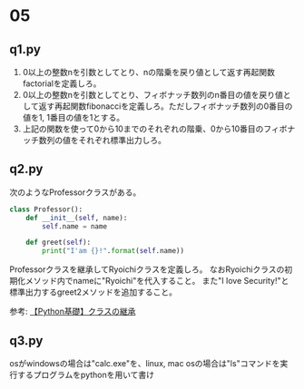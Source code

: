 # 05
## q1.py
1. 0以上の整数nを引数としてとり、nの階乗を戻り値として返す再起関数factorialを定義しろ。
2. 0以上の整数nを引数としてとり、フィボナッチ数列のn番目の値を戻り値として返す再起関数fibonacciを定義しろ。ただしフィボナッチ数列の0番目の値を1, 1番目の値を1とする。
3. 上記の関数を使って0から10までのそれぞれの階乗、0から10番目のフィボナッチ数列の値をそれぞれ標準出力しろ。

## q2.py
次のようなProfessorクラスがある。

```python
class Professor():
    def __init__(self, name):
        self.name = name

    def greet(self):
        print("I'am {}!".format(self.name))
```

Professorクラスを継承してRyoichiクラスを定義しろ。
なおRyoichiクラスの初期化メソッド内でnameに"Ryoichi"を代入すること。
また"I love Security!"と標準出力するgreet2メソッドを追加すること。

参考: [【Python基礎】クラスの継承](https://qiita.com/Tocyuki/items/155ec12bcd087803c817)

## q3.py
osがwindowsの場合は"calc.exe"を、linux, mac osの場合は"ls"コマンドを実行するプログラムをpythonを用いて書け
